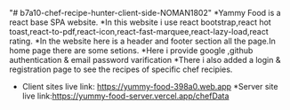 "# b7a10-chef-recipe-hunter-client-side-NOMAN1802" 
*Yammy Food is a react base SPA website.
*In this website i use react bootstrap,react hot toast,react-to-pdf,react-icon,react-fast-marquee,react-lazy-load,react rating.
*In the website here is a header and footer section all the page.In home page there are some setions.
*Here i provide google ,github authentication & email password varification
*There i also added a login & registration page to see the recipes of specific chef recipies.

* Client sites live link: https://yummy-food-398a0.web.app
*Server site live link:https://yummy-food-server.vercel.app/chefData
